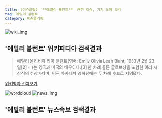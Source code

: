 ```yaml
---
title: (이슈클립) '**에밀리 블런트**' 관련 이슈, 기사 모아 보기
tag: 에밀리 블런트
category: 이슈클리핑
---
```

![wiki_img](https://user-images.githubusercontent.com/42597476/44503234-41136a80-a6d0-11e8-9071-6fc6418eafe4.png)
## **'**에밀리 블런트**'** 위키피디아 검색결과
>에밀리 올리비아 리아 블런트(영어: Emily Olivia Leah Blunt, 1983년 2월 23일[2] ~ )는 영국과 미국의 배우이다.[3] 한 차례 골든 글로브상을 포함한 여러 시상식의 수상자이며, 영국 아카데미 영화상에는 두 차례 후보로 지명됐다.

<a href="https://ko.wikipedia.org/wiki/에밀리 블런트" target="_blank">위키백과 전체보기</a>

![wordcloud](https://s3.ap-northeast-2.amazonaws.com/lyrics101-wordcloud/2018-09-19-1537321325.png)
![news_img](https://user-images.githubusercontent.com/42597476/44507050-1206f400-a6e4-11e8-8d98-7ffbfebb353f.png)
## **'**에밀리 블런트**'** 뉴스속보 검색결과

